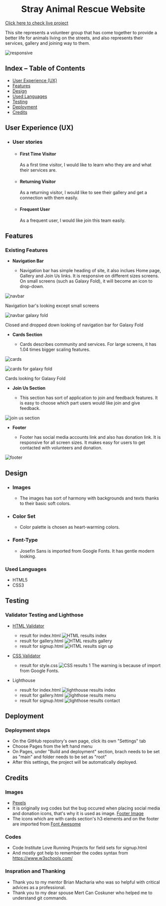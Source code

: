 <h1 align="center">Stray Animal Rescue Website</h1

[Click here to check live project](https://aksurcos.github.io/stray-animals-rescue//)

This site represents a volunteer group that has come together to provide a better life for animals living on the streets, and also represents their services, gallery and joining way to them. 

![responsive](documentation/imagesreadme/iamresponsive.png)


## Index – Table of Contents
* [User Experience (UX)](#user-experience-ux) 
* [Features](#features)
* [Design](#design)
* [Used Languages](#used-languages)
* [Testing](#testing)
* [Deployment](#deployment)
* [Credits](#credits)
 
 
 ## User Experience (UX)

-   ### User stories

    -   ####  First Time Visitor

        As a first time visitor, I would like to learn who they are and what their services are.

    -   #### Returning Visitor

        As a returning visitor, I would like to see their gallery and get a connection with them easily.

    -   #### Frequent User
         As a frequent user, I would like join this team easily.

## Features

### Existing Features

-   __Navigation Bar__

    - Navigation bar has simple heading of site, it also inclues Home page, Gallery and Join Us links. It is responsive on different sizes screens. On small screens (such as Galaxy Fold), it will become an icon to drop-down.

![navbar](documentation/imagesreadme/navbar.png)

Navigation bar's looking except small screens

![navbar galaxy fold](documentation/imagesreadme/navbarfold.png)

Closed and dropped down looking of navigation bar for Galaxy Fold

-   __Cards Section__

    - Cards describes community and services. For large screens, it has 1.04 times bigger scaling features.

![cards](documentation/imagesreadme/cards.png)

![cards for galaxy fold](documentation/imagesreadme/cardsgalaxyfold.png)

Cards looking for Galaxy Fold

-   __Join Us Section__

    - This section has sort of application to join and feedback features. It is easy to choose which part users would like join and give feedback.

![join us section](documentation/imagesreadme/fieldsets1.png)


-   __Footer__

    - Footer has social media accounts link and also has donation link. It is responsive for all screen sizes. It makes easy for users to get contacted with volunteers and donation.

![footer](documentation/imagesreadme/footer.png)


## Design

-   ### Images
    -   The images has sort of harmony with backgrounds and texts thanks to their basic soft colors. 

-   ### Color Set
    -  Color palette is chosen as heart-warming colors. 

       
-   ### Font-Type
    -   Josefin Sans is imported from Google Fonts. It has gentle modern looking.


### Used Languages 

-   HTML5
-   CSS3

## Testing

### Validator Testing and Lighthose

- [HTML Validator](https://validator.w3.org/)

    - result for index.html
      ![HTML results index](documentation/validation/homepagehtmlvalidation.png)
    - result for gallery.html
      ![HTML results gallery](documentation/validation/gallerypagehtmlvalidation.png)
    - result for signup.html
      ![HTML results sign up](documentation/validation/signuppagehtmlvalidation.png)

- [CSS Validator](https://jigsaw.w3.org/css-validator/)

    - result for style.css 
      ![CSS results 1](documentation/validation/cssvalidation1.png)
    The warning is because of import from Google Fonts.

- Lighthouse

    - result for index.html
      ![lighthouse results index](documentation/validation/homelh.png)
    - result for gallery.html
      ![lighthose results menu](documentation/validation/gallerylh.png)
    - result for signup.html
      ![lighthose results contact](documentation/validation/signuplh.png)

    
## Deployment

### Deployment steps
- On the GitHub repository's own page, click its own "Settings" tab 
- Choose Pages from the left hand menu 
- On Pages, under "Build and deployment" section, brach needs to be set as "main" and folder needs to be set as "root"
- After this settings, the project will be automatically deployed.
    
## Credits

### Images 
- [Pexels](https://www.pexels.com/)
- It is originally svg codes but the bug occured when placing social media and donation icons, that's why it is used as image. [Footer Image](https://getwaves.io/) 
- The icons which are with cards section's h3 elements and on the footer are imported from [Font Awesome](https://fontawesome.com/)

### Codes   
- Code Institute Love Running Projects for field sets for signup.html
- And mostly got help to remember the codes syntax from https://www.w3schools.com/

### Inspration and Thanking
- Thank you to my mentor Brian Macharia who was so helpful with critical advices as a professional.
- Thank you to my dear spouse Mert Can Coskuner who helped me to understand git commands.











     
       
     
